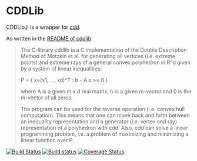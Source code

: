 # CDDLib

CDDLib.jl is a wrapper for [cdd](https://www.inf.ethz.ch/personal/fukudak/cdd_home/).

As written in the [README of cddlib](ftp://ftp.ifor.math.ethz.ch/pub/fukuda/cdd/README.libcdd):
> The C-library  cddlib is a C implementation of the Double Description
> Method of Motzkin et al. for generating all vertices (i.e. extreme points)
> and extreme rays of a general convex polyhedron in R^d given by a system
> of linear inequalities:
>
>    P = { x=(x1, ..., xd)^T :  b - A  x  >= 0 }
>
> where  A  is a given m x d real matrix, b is a given m-vector
> and 0 is the m-vector of all zeros.
>
> The program can be used for the reverse operation (i.e. convex hull
> computation).  This means that  one can move back and forth between
> an inequality representation  and a generator (i.e. vertex and ray)
> representation of a polyhedron with cdd.  Also, cdd can solve a linear
> programming problem, i.e. a problem of maximizing and minimizing
> a linear function over P.

[![Build Status](https://travis-ci.org/blegat/CDDLib.jl.svg?branch=master)](https://travis-ci.org/blegat/CDDLib.jl)
[![Build status](https://ci.appveyor.com/api/projects/status/bfcfmeq2yxn3bj07?svg=true)](https://ci.appveyor.com/project/blegat/cdoubledescription-jl)
[![Coverage Status](https://coveralls.io/repos/github/blegat/CDDLib.jl/badge.svg?branch=master)](https://coveralls.io/github/blegat/CDDLib.jl?branch=master)
